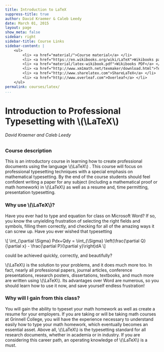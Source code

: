 ```yaml
---
title: Introduction to LaTeX
suppress-title: true
author: David Kraemer & Caleb Leedy
date: March 01, 2015 
layout: page
show_meta: false
sidebar: right
sidebar-title: Course Links
sidebar-content: |
    <ul> 
        <li> <a href="material/">Course material</a> </li> 
        <li> <a href="https://en.wikibooks.org/wiki/LaTeX">Wikibooks page</a> </li>
        <li> <a href="material/latex-wikibook.pdf">Wikibooks PDF</a> </li>
        <li> <a href="http://www.xm1math.net/texmaker/download.html">TexMaker</a> </li>
        <li> <a href="http://www.sharelatex.com">ShareLaTeX</a> </li>
        <li> <a href="http://www.overleaf.com">Overleaf</a> </li>
    </ul>
permalink: courses/latex/
...
```


# Introduction to Professional Typesetting with \\(\LaTeX\\)

###### David Kraemer and Caleb Leedy

### Course description

This is an introductory course in learning how to create professional
documents using the language \\(\LaTeX\\) . This course will focus on
professional typesetting techniques with a special emphasis on
mathematical typesetting. By the end of the course students should feel
confident writing a paper for any subject (including a mathematical
proof or math homework) in \\(\LaTeX\\) as well as a resume and, time
permitting, presentation typesetting.

### Why use \\(\LaTeX\\)?

Have you ever had to type and equation for class on Microsoft Word? If
so, you know the unyielding frustration of selecting the right fields
and symbols, filling them correctly, and checking for all of the amazing
ways it can screw up. Have you ever wished that typesetting

\\[ 
\int\_{\partial \Sigma} Pdx+Qdy = 
\iint\_{\Sigma} \left(\frac{\partial Q}{\partial x} -
\frac{\partial P}{\partial y}\right)dA
\\]
 
could be achieved quickly, correctly, and beautifully?

\\(\LaTeX\\) is the solution to your problems, and it does much more too.
In fact, nearly all professional papers, journal articles, conference
presentations, research posters, dissertations, textbooks, and much more
are written using \\(\LaTeX\\). Its advantages over Word are numerous, so
you should learn how to use it now, and save yourself endless
frustration!

### Why will I gain from this class?

You will gain the ability to typeset your math homework as well as
create a resume for your employers. If you are taking or will be taking
math courses at Grinnell College, you will have the experience necessary
to understand easily how to type your math homework, which eventually
becomes an essential asset. Above all, \\(\LaTeX\\) is the typesetting
standard for all research documents, whether in academia or in industry.
If you are considering this career path, an operating knowledge of
\\(\LaTeX\\) is a must.
